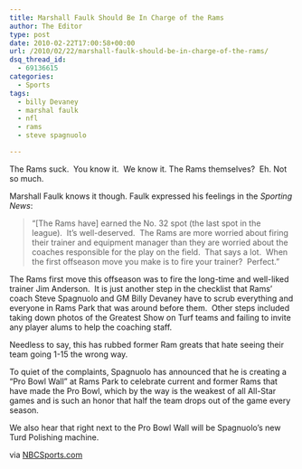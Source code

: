 ```yaml
---
title: Marshall Faulk Should Be In Charge of the Rams
author: The Editor
type: post
date: 2010-02-22T17:00:58+00:00
url: /2010/02/22/marshall-faulk-should-be-in-charge-of-the-rams/
dsq_thread_id:
  - 69136615
categories:
  - Sports
tags:
  - billy Devaney
  - marshal faulk
  - nfl
  - rams
  - steve spagnuolo

---
```

[<img class="alignright size-full wp-image-3327" title="spags_turd-polish" src="http://punchingkitty.com/wp-content/uploads/2010/02/spags_turd-polish.gif?filter=resize&w=250" alt="" srcset="http://media.punchingkitty.com/wordpress/2010/02/spags_turd-polish.gif 400w, http://media.punchingkitty.com/wordpress/2010/02/spags_turd-polish-300x281.gif 300w" sizes="(max-width: 400px) 100vw, 400px" />][1]The Rams suck.  You know it.  We know it. The Rams themselves?  Eh. Not so much.

Marshall Faulk knows it though. Faulk expressed his feelings in the _Sporting News_:

> &#8220;[The Rams have] earned the No. 32 spot (the last spot in the league).  It&#8217;s well-deserved.  The Rams are more worried about firing their trainer and equipment manager than they are worried about the coaches responsible for the play on the field.  That says a lot.  When the first offseason move you make is to fire your trainer?  Perfect.&#8221;

The Rams first move this offseason was to fire the long-time and well-liked trainer Jim Anderson.  It is just another step in the checklist that Rams&#8217; coach Steve Spagnuolo and GM Billy Devaney have to scrub everything and everyone in Rams Park that was around before them.  Other steps included taking down photos of the Greatest Show on Turf teams and failing to invite any player alums to help the coaching staff.

Needless to say, this has rubbed former Ram greats that hate seeing their team going 1-15 the wrong way.

To quiet of the complaints, Spagnuolo has announced that he is creating a &#8220;Pro Bowl Wall&#8221; at Rams Park to celebrate current and former Rams that have made the Pro Bowl, which by the way is the weakest of all All-Star games and is such an honor that half the team drops out of the game every season.

We also hear that right next to the Pro Bowl Wall will be Spagnuolo&#8217;s new Turd Polishing machine.

via <a href="http://profootballtalk.nbcsports.com/2010/02/18/marshall-faulk-apparently-would-clean-house-in-st-louis/?related=1" target="_blank">NBCSports.com</a>

 [1]: http://punchingkitty.com/wp-content/uploads/2010/02/spags_turd-polish.gif